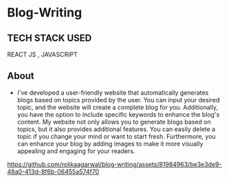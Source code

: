 # Blog-Writing

## TECH STACK USED
REACT JS , JAVASCRIPT

## About
- I've developed a user-friendly website that automatically generates blogs based on topics provided by the user. You can input your desired topic, and the website will create a complete blog for you. Additionally, you have the option to include specific keywords to enhance the blog's content.
My website not only allows you to generate blogs based on topics, but it also provides additional features. You can easily delete a topic if you change your mind or want to start fresh. Furthermore, you can enhance your blog by adding images to make it more visually appealing and engaging for your readers.



https://github.com/rolikaagarwal/blog-writing/assets/81984963/be3e3de9-48a0-413d-8f6b-06455a574f70

